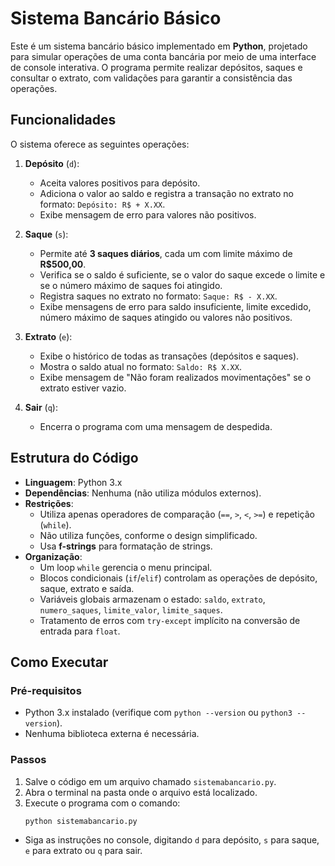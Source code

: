# Sistema Bancário Básico

Este é um sistema bancário básico implementado em **Python**, projetado para simular operações de uma conta bancária por meio de uma interface de console interativa. O programa permite realizar depósitos, saques e consultar o extrato, com validações para garantir a consistência das operações.

## Funcionalidades

O sistema oferece as seguintes operações:

1. **Depósito** (`d`):
   - Aceita valores positivos para depósito.
   - Adiciona o valor ao saldo e registra a transação no extrato no formato: `Depósito: R$ + X.XX`.
   - Exibe mensagem de erro para valores não positivos.

2. **Saque** (`s`):
   - Permite até **3 saques diários**, cada um com limite máximo de **R$500,00**.
   - Verifica se o saldo é suficiente, se o valor do saque excede o limite e se o número máximo de saques foi atingido.
   - Registra saques no extrato no formato: `Saque: R$ - X.XX`.
   - Exibe mensagens de erro para saldo insuficiente, limite excedido, número máximo de saques atingido ou valores não positivos.

3. **Extrato** (`e`):
   - Exibe o histórico de todas as transações (depósitos e saques).
   - Mostra o saldo atual no formato: `Saldo: R$ X.XX`.
   - Exibe mensagem de "Não foram realizados movimentações" se o extrato estiver vazio.

4. **Sair** (`q`):
   - Encerra o programa com uma mensagem de despedida.

## Estrutura do Código

- **Linguagem**: Python 3.x
- **Dependências**: Nenhuma (não utiliza módulos externos).
- **Restrições**:
  - Utiliza apenas operadores de comparação (`==`, `>`, `<`, `>=`) e repetição (`while`).
  - Não utiliza funções, conforme o design simplificado.
  - Usa **f-strings** para formatação de strings.
- **Organização**:
  - Um loop `while` gerencia o menu principal.
  - Blocos condicionais (`if`/`elif`) controlam as operações de depósito, saque, extrato e saída.
  - Variáveis globais armazenam o estado: `saldo`, `extrato`, `numero_saques`, `limite_valor`, `limite_saques`.
  - Tratamento de erros com `try-except` implícito na conversão de entrada para `float`.

## Como Executar

### Pré-requisitos
- Python 3.x instalado (verifique com `python --version` ou `python3 --version`).
- Nenhuma biblioteca externa é necessária.

### Passos
1. Salve o código em um arquivo chamado `sistemabancario.py`.
2. Abra o terminal na pasta onde o arquivo está localizado.
3. Execute o programa com o comando:
   ```bash
   python sistemabancario.py
   ```
- Siga as instruções no console, digitando `d` para depósito, `s` para saque, `e` para extrato ou `q` para sair.



